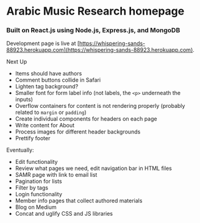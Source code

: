 # Arabic Music Research homepage

### Built on React.js using Node.js, Express.js, and MongoDB

Development page is live at [https://whispering-sands-88923.herokuapp.com](https://whispering-sands-88923.herokuapp.com).

Next Up
* Items should have authors
* Comment buttons collide in Safari
* Lighten tag background?
* Smaller font for form label info (not labels, the `<p>` underneath the inputs)
* Overflow containers for content is not rendering properly (probably related to `margin` or `padding`)
* Create individual components for headers on each page
* Write content for About
* Process images for different header backgrounds
* Prettify footer

Eventually:
* Edit functionality
* Review what pages we need, edit navigation bar in HTML files
* SAMR page with link to email list
* Pagination for lists
* Filter by tags
* Login functionality
* Member info pages that collect authored materials
* Blog on Medium
* Concat and uglify CSS and JS libraries
